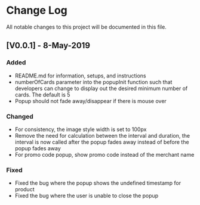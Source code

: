 # Change Log
All notable changes to this project will be documented in this file.

## [V0.0.1] - 8-May-2019

### Added
- README.md for information, setups, and instructions
- numberOfCards parameter into the popupInit function such that developers can change to display out the desired minimum number of cards. The default is 5
- Popup should not fade away/disappear if there is mouse over

### Changed
- For consistency, the image style width is set to 100px
- Remove the need for calculation between the interval and duration, the interval is now called after the popup fades away instead of before the popup fades away
- For promo code popup, show promo code instead of the merchant name

### Fixed
- Fixed the bug where the popup shows the undefined timestamp for product
- Fixed the bug where the user is unable to close the popup
